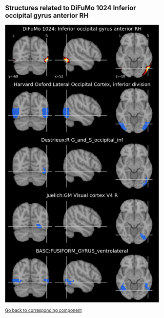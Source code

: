 


## Structures related to DiFuMo 1024 Inferior occipital gyrus anterior RH

![724](724.jpg "Structures related to DiFuMo 1024 Inferior occipital gyrus anterior RH")

[Go back to corresponding component](https://parietal-inria.github.io/DiFuMo/1024/html/724.html)